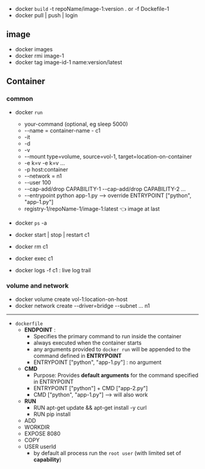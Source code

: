 - docker `build` -t repoName/image-1:version . or -f Dockefile-1
- docker pull | push | login

## image
- docker images  
- docker rmi image-1
- docker tag image-id-1 name:version/latest

## Container
### common
- docker `run` 
  - your-command  (optional, eg sleep 5000) 
  - --name = container-name - c1
  - -it 
  - -d 
  - -v 
  - --mount type=volume, source=vol-1, target=location-on-container
  - -e k=v -e k=v ... 
  - -p host:container 
  - --network = n1 
  - --user 100 
  - --cap-add/drop CAPABILITY-1  --cap-add/drop CAPABILITY-2 ...
  - --entrypoint python app-1.py --> override ENTRYPOINT ["python", "app-1.py"]
  - registry-1/repoName-1/image-1:latest   :point_left: image at last
  
- docker `ps` -a
- docker start | stop | restart c1
- docker rm c1
- docker exec c1 <command>
- docker logs -f c1 : live log trail

### volume and network
- docker volume create vol-1:location-on-host
- docker network create  --driver=bridge --subnet ... n1

---
- `dockerfile`
  - **ENDPOINT** : 
    - Specifies the primary command to run inside the container
    - always executed when the container starts
    - any arguments provided to `docker run` will be appended to the command defined in **ENTRYPOINT**
    - ENTRYPOINT ["python", "app-1.py"] : no argument
  - **CMD** 
    - Purpose: Provides **default arguments** for the command specified in ENTRYPOINT
    - ENTRYPOINT ["python"] + CMD ["app-2.py"]
    - CMD ["python", "app-1.py"] --> will also work
  - **RUN**
    - RUN apt-get update && apt-get install -y curl
    - RUN pip install
  - ADD
  - WORKDIR
  - EXPOSE 8080
  - COPY
  - USER userId  
    - by default all process run the `root user` (with limited set of **capability**)
